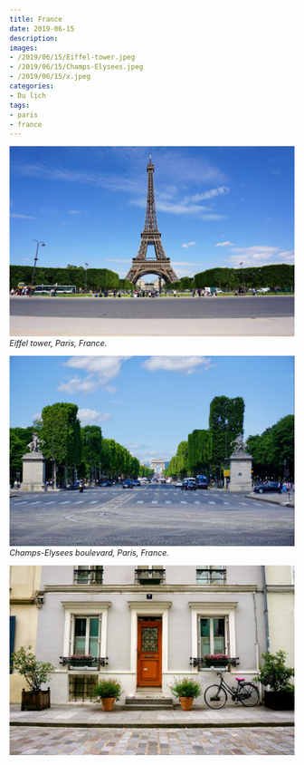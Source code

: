 ```yaml
---
title: France
date: 2019-06-15
description:
images:
- /2019/06/15/Eiffel-tower.jpeg
- /2019/06/15/Champs-Elysees.jpeg
- /2019/06/15/x.jpeg
categories:
- Du lịch
tags:
- paris
- france
---
```

![Eiffel tower](/2019/06/15/Eiffel-tower.jpeg)
*Eiffel tower, Paris, France.*

![Champs-Elysees Boulevard](/2019/06/15/Champs-Elysees.jpeg)
*Champs-Elysees boulevard, Paris, France.*

![X](/2019/06/15/x.jpeg)